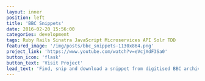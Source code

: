 ```yaml
---
layout: inner
position: left
title: 'BBC Snippets'
date: 2016-02-20 15:56:00
categories: development
tags: Ruby Rails Sinatra JavaScript Microservices API Solr TDD
featured_image: '/img/posts/bbc_snippets-1130x864.png'
project_link: 'https://www.youtube.com/watch?v=eVcjXdF3Sa0'
button_icon: 'flask'
button_text: 'Visit Project'
lead_text: 'Find, snip and download a snippet from digitised BBC archives in under 5 mins'
---
```

